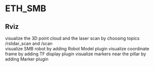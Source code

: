 # ETH_SMB
## Rviz
visualize the 3D point cloud and the laser scan by choosing topics /rslidar_scan and /scan<br>
visualize SMB robot by adding Robot Model plugin
visualize coordinate frame by adding TF display plugin
visualize markers near the pillar by adding Marker plugin
